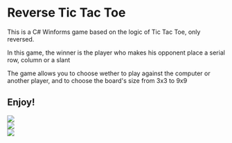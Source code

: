 <h1>Reverse Tic Tac Toe </h1>
<p>This is a C# Winforms game based on the logic of Tic Tac Toe, only reversed.</p>
<p>In this game, the winner is the player who makes his opponent place a serial row, column or a slant</p>
<p>The game allows you to choose wether to play against the computer or another player, and to choose the board's size from 3x3 to 9x9</p>
<h2>Enjoy!</h2>
<img src="reverse1.png">
<br>
<img src="reverse2.png">
<br>
<img src="reverse3.png">
<br>